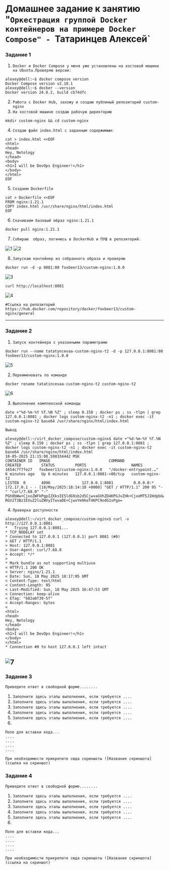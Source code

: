 # Домашнее задание к занятию "`Оркестрация группой Docker контейнеров на примере Docker Compose" - `Татаринцев Алексей`


### Задание 1

1. `Docker и Docker Compose у меня уже установлены на хостовой машине на Ubuntu.Проверяю версии:`

```
alexey@dell:~$ docker compose version 
Docker Compose version v2.18.1
alexey@dell:~$ docker --version
Docker version 24.0.2, build cb74dfc
```
2. `Работа с Docker Hub, захожу и создаю публиный репозиторий custom-nginx`
3. `На хостовой машине создаю рабочую директорию`

```
mkdir custom-nginx && cd custom-nginx
```
4. `Создаю файл index.html с заданным содержимым:`
```
cat > index.html <<EOF
<html>
<head>
Hey, Netology
</head>
<body>
<h1>I will be DevOps Engineer!</h1>
</body>
</html>
EOF
```
5. `Создаем Dockerfile`
```
cat > Dockerfile <<EOF
FROM nginx:1.21.1
COPY index.html /usr/share/nginx/html/index.html
EOF
```
6. `Скачиваем базовый образ nginx:1.21.1`

```
docker pull nginx:1.21.1
```
7. `Собираю  образ, логинюсь в DockerHub и ПУШ в репозиторий.`

![1](https://github.com/Foxbeerxxx/virt_docker_compose/blob/main/img/img1.png)
![2](https://github.com/Foxbeerxxx/virt_docker_compose/blob/main/img/img2.png)

8. `Запускаю контейнер из собранного образа и проверяю`
```
docker run -d -p 8081:80 foxbeer13/custom-nginx:1.0.0
```
![3](https://github.com/Foxbeerxxx/virt_docker_compose/blob/main/img/img3.png)

```
curl http://localhost:8081
```

![4](https://github.com/Foxbeerxxx/virt_docker_compose/blob/main/img/img4.png)

```
#Ссылка на репозиторий
https://hub.docker.com/repository/docker/foxbeer13/custom-nginx/general
```


---

### Задание 2

1. `Запуск контейнера с указанными параметрами`
```
docker run --name tatatyncevaa-custom-nginx-t2 -d -p 127.0.0.1:8081:80 foxbeer13/custom-nginx:1.0.0
```
![5](https://github.com/Foxbeerxxx/virt_docker_compose/blob/main/img/img5.png)



2. `Переименовать по команде`

```
docker rename tatatincevaa-custom-nginx-t2 custom-nginx-t2
```
![6](https://github.com/Foxbeerxxx/virt_docker_compose/blob/main/img/img6.png)

3. `Выполнение комплексной команды`
```
date +"%d-%m-%Y %T.%N %Z" ; sleep 0.150 ; docker ps ; ss -tlpn | grep 127.0.0.1:8081 ; docker logs custom-nginx-t2 -n1 ; docker exec -it custom-nginx-t2 base64 /usr/share/nginx/html/index.html

```
 `Вывод`

```
alexey@dell:~/virt_docker_compose/custom-nginx$ date +"%d-%m-%Y %T.%N %Z" ; sleep 0.150 ; docker ps ; ss -tlpn | grep 127.0.0.1:8081 ; docker logs custom-nginx-t2 -n1 ; docker exec -it custom-nginx-t2 base64 /usr/share/nginx/html/index.html
18-05-2025 21:15:08.598334442 MSK
CONTAINER ID   IMAGE                          COMMAND                  CREATED         STATUS         PORTS                    NAMES
1654c7f7fe27   foxbeer13/custom-nginx:1.0.0   "/docker-entrypoint.…"   6 minutes ago   Up 6 minutes   127.0.0.1:8081->80/tcp   custom-nginx-t2
LISTEN  0       4096              127.0.0.1:8081         0.0.0.0:*              
172.17.0.1 - - [18/May/2025:18:14:10 +0000] "GET / HTTP/1.1" 200 95 "-" "curl/7.68.0" "-"
PGh0bWw+CjxoZWFkPgpIZXksIE5ldG9sb2d5CjwvaGVhZD4KPGJvZHk+CjxoMT5JIHdpbGwgYmUg
RGV2T3BzIEVuZ2luZWVyITwvaDE+CjwvYm9keT4KPC9odG1sPgo=

```

4. `Проверка доступности`
```
alexey@dell:~/virt_docker_compose/custom-nginx$ curl -v http://127.0.0.1:8081
*   Trying 127.0.0.1:8081...
* TCP_NODELAY set
* Connected to 127.0.0.1 (127.0.0.1) port 8081 (#0)
> GET / HTTP/1.1
> Host: 127.0.0.1:8081
> User-Agent: curl/7.68.0
> Accept: */*
> 
* Mark bundle as not supporting multiuse
< HTTP/1.1 200 OK
< Server: nginx/1.21.1
< Date: Sun, 18 May 2025 18:17:05 GMT
< Content-Type: text/html
< Content-Length: 95
< Last-Modified: Sun, 18 May 2025 16:47:53 GMT
< Connection: keep-alive
< ETag: "682a0f39-5f"
< Accept-Ranges: bytes
< 
<html>
<head>
Hey, Netology
</head>
<body>
<h1>I will be DevOps Engineer!</h1>
</body>
</html>
* Connection #0 to host 127.0.0.1 left intact
```
![7](https://github.com/Foxbeerxxx/virt_docker_compose/blob/main/img/img7.png)
---

### Задание 3

`Приведите ответ в свободной форме........`

1. `Заполните здесь этапы выполнения, если требуется ....`
2. `Заполните здесь этапы выполнения, если требуется ....`
3. `Заполните здесь этапы выполнения, если требуется ....`
4. `Заполните здесь этапы выполнения, если требуется ....`
5. `Заполните здесь этапы выполнения, если требуется ....`
6. 

```
Поле для вставки кода...
....
....
....
....
```

`При необходимости прикрепитe сюда скриншоты
![Название скриншота](ссылка на скриншот)`

### Задание 4

`Приведите ответ в свободной форме........`

1. `Заполните здесь этапы выполнения, если требуется ....`
2. `Заполните здесь этапы выполнения, если требуется ....`
3. `Заполните здесь этапы выполнения, если требуется ....`
4. `Заполните здесь этапы выполнения, если требуется ....`
5. `Заполните здесь этапы выполнения, если требуется ....`
6. 

```
Поле для вставки кода...
....
....
....
....
```

`При необходимости прикрепитe сюда скриншоты
![Название скриншота](ссылка на скриншот)`
